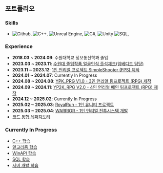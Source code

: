 ## 포트폴리오

### **Skills**
- ![Github](https://img.shields.io/badge/-Github-24292f?logo=github&logoColor=white),
  ![C++](https://img.shields.io/badge/-C%2B%2B-00599C?logo=cplusplus&logoColor=white),
  ![Unreal Engine](https://img.shields.io/badge/-Unreal%20Engine-003D60?logo=unrealengine&logoColor=white),
  ![C#](https://img.shields.io/badge/-C%23-239120?logo=csharp&logoColor=white),
  ![Unity](https://img.shields.io/badge/-Unity-100000?logo=unity&logoColor=white)
  ![SQL](https://img.shields.io/badge/-SQL-00618A?logo=sqlite&logoColor=white),


### **Experience**
- **2018.03 ~ 2024.09**: 수원대학교 정보통신학과 졸업
- **2023.03 ~ 2023.11**: [수원대 졸업작품 얼굴인식 출석체크(임베디드 담당)](https://github.com/kht9544/FaceRecongnition)
- **2023.11 ~ 2023.12**: [1인 언리얼 프로젝트 SimpleShooter (FPS) 제작](https://github.com/kht9544/SimpleShooter)
- **2024.01 ~ 2024.07**: Currently In Progress
- **2024.08 ~ 2024.08**: [YPK_PRG V1.0 - 3인 언리얼 팀프로젝트 (RPG) 제작](https://github.com/kht9544/YPK_TeamProject)
- **2024.09 ~ 2024.11**: [YP2K_RPG V2.0 - 4인 언리얼 메인 팀프로젝트 (RPG) 제작](https://github.com/kht9544/YP2K_MainProject)
- **2024.12 ~ 2025.02**: Currently In Progress
- **2025.02 ~ 2025.03**: [RoyalRun - 1인 유니티 프로젝트 ](https://github.com/kht9544/Royal_Run)
- **2025.03 ~ 2025.04**: [WARRIOR - 1인 언리얼 전투시스템 개발](https://github.com/kht9544/Warrior_Unreal)
- [코드 통합 레파지토리](https://github.com/kht9544/2024.5.30Unreal_kht)

### **Currently In Progress**
- [C++ 학습](https://github.com/kht9544/Cplusplus_Study)
- [알고리즘 학습](https://github.com/kht9544/Algorithm)
- [WinAPI 학습](https://github.com/kht9544/WINAPI)
- [SQL 학습](https://github.com/kht9544/DataBase)
- [서버 개발 학습](https://github.com/kht9544/Server)
